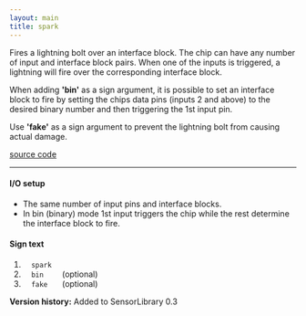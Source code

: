 ```yaml
---
layout: main
title: spark
---
```


Fires a lightning bolt over an interface block. The chip can have any number of input and interface block pairs. When one of the inputs is triggered, a lightning will fire over the corresponding interface block. 

When adding __'bin'__ as a sign argument, it is possible to set an interface block to fire by setting the chips data pins (inputs 2 and above) to the desired binary number and then triggering the 1st input pin.

Use __'fake'__ as a sign argument to prevent the lightning bolt from causing actual damage.

[source code](https://github.com/eisental/SensorLibrary/blob/master/src/main/java/org/tal/sensorlibrary/spark.java)
    
* * *


#### I/O setup 
* The same number of input pins and interface blocks.
* In bin (binary) mode 1st input triggers the chip while the rest determine the interface block to fire.

#### Sign text
1. `   spark   `
2. `   bin     ` (optional)
3. `   fake    ` (optional)

__Version history:__ Added to SensorLibrary 0.3